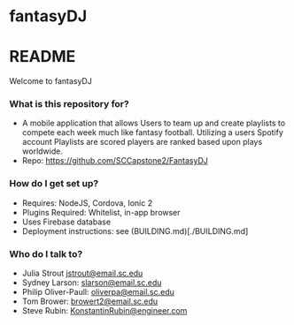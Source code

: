 # fantasyDJ
# README #

Welcome to fantasyDJ

### What is this repository for? ###

* A mobile application that allows Users to team up and create playlists to
  compete each week much like fantasy football. Utilizing a users Spotify
  account Playlists are scored players are ranked based upon plays worldwide.
* Repo: https://github.com/SCCapstone2/FantasyDJ

### How do I get set up? ###

* Requires: NodeJS, Cordova, Ionic 2
* Plugins Required: Whitelist, in-app browser
* Uses Firebase database
* Deployment instructions: see (BUILDING.md)[./BUILDING.md]

### Who do I talk to? ###

* Julia Strout jstrout@email.sc.edu
* Sydney Larson: slarson@email.sc.edu
* Philip Oliver-Paull: oliverpa@email.sc.edu
* Tom Brower: browert2@email.sc.edu
* Steve Rubin: KonstantinRubin@engineer.com

